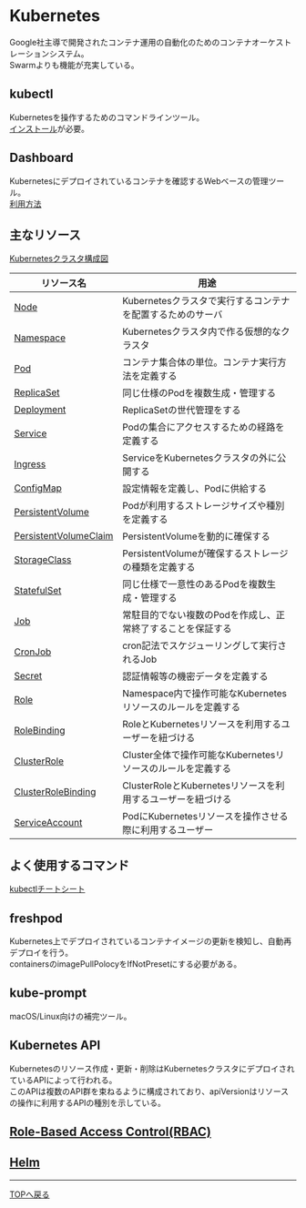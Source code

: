 # Kubernetes

Google社主導で開発されたコンテナ運用の自動化のためのコンテナオーケストレーションシステム。  
Swarmよりも機能が充実している。

## kubectl

Kubernetesを操作するためのコマンドラインツール。  
[インストール](https://kubernetes.io/ja/docs/tasks/tools/install-kubectl/)が必要。  

## Dashboard

Kubernetesにデプロイされているコンテナを確認するWebベースの管理ツール。  
[利用方法](https://kubernetes.io/ja/docs/tasks/access-application-cluster/web-ui-dashboard/#%E3%83%80%E3%83%83%E3%82%B7%E3%83%A5%E3%83%9C%E3%83%BC%E3%83%89ui%E3%81%AE%E3%83%87%E3%83%97%E3%83%AD%E3%82%A4)

## 主なリソース

[Kubernetesクラスタ構成図](Kubernetesクラスタの構成.drawio.svg)  

|  リソース名  |  用途  |
| ---- | ---- |
|  [Node](https://kubernetes.io/ja/docs/concepts/architecture/nodes/)  |  Kubernetesクラスタで実行するコンテナを配置するためのサーバ  |
|  [Namespace](https://kubernetes.io/ja/docs/concepts/overview/working-with-objects/namespaces/)  |  Kubernetesクラスタ内で作る仮想的なクラスタ  |
|  [Pod](https://kubernetes.io/ja/docs/concepts/workloads/pods/)  |  コンテナ集合体の単位。コンテナ実行方法を定義する  |
|  [ReplicaSet](https://kubernetes.io/ja/docs/concepts/workloads/controllers/replicaset/)  |  同じ仕様のPodを複数生成・管理する  |
|  [Deployment](https://kubernetes.io/ja/docs/concepts/workloads/controllers/deployment/)  |  ReplicaSetの世代管理をする  |
|  [Service](https://kubernetes.io/ja/docs/concepts/services-networking/service/)  |  Podの集合にアクセスするための経路を定義する  |
|  [Ingress](https://kubernetes.io/ja/docs/concepts/services-networking/ingress/)  |  ServiceをKubernetesクラスタの外に公開する  |
|  [ConfigMap](https://kubernetes.io/ja/docs/concepts/configuration/configmap/)  |  設定情報を定義し、Podに供給する  |
|  [PersistentVolume](https://kubernetes.io/ja/docs/concepts/storage/persistent-volumes/)  |  Podが利用するストレージサイズや種別を定義する  |
|  [PersistentVolumeClaim](https://kubernetes.io/ja/docs/concepts/storage/persistent-volumes/)  |  PersistentVolumeを動的に確保する  |
|  [StorageClass](https://kubernetes.io/docs/concepts/storage/storage-classes/)  |  PersistentVolumeが確保するストレージの種類を定義する  |
|  [StatefulSet](https://kubernetes.io/ja/docs/concepts/workloads/controllers/statefulset/)  |  同じ仕様で一意性のあるPodを複数生成・管理する  |
|  [Job](https://kubernetes.io/docs/concepts/workloads/controllers/job/)  |  常駐目的でない複数のPodを作成し、正常終了することを保証する  |
|  [CronJob](https://kubernetes.io/ja/docs/concepts/workloads/controllers/cron-jobs/)  |  cron記法でスケジューリングして実行されるJob  |
|  [Secret](https://kubernetes.io/ja/docs/concepts/configuration/secret/)  |  認証情報等の機密データを定義する  |
|  [Role](https://kubernetes.io/ja/docs/reference/access-authn-authz/rbac/)  |  Namespace内で操作可能なKubernetesリソースのルールを定義する  |
|  [RoleBinding](https://kubernetes.io/ja/docs/reference/access-authn-authz/rbac/)  |  RoleとKubernetesリソースを利用するユーザーを紐づける  |
|  [ClusterRole](https://kubernetes.io/ja/docs/reference/access-authn-authz/rbac/)  |  Cluster全体で操作可能なKubernetesリソースのルールを定義する  |
|  [ClusterRoleBinding](https://kubernetes.io/ja/docs/reference/access-authn-authz/rbac/)  |  ClusterRoleとKubernetesリソースを利用するユーザーを紐づける  |
|  [ServiceAccount](https://kubernetes.io/docs/tasks/configure-pod-container/configure-service-account/)  |  PodにKubernetesリソースを操作させる際に利用するユーザー  |

## よく使用するコマンド

[kubectlチートシート](https://kubernetes.io/ja/docs/reference/kubectl/cheatsheet/)

## freshpod

Kubernetes上でデプロイされているコンテナイメージの更新を検知し、自動再デプロイを行う。  
containersのimagePullPolocyをIfNotPresetにする必要がある。  

## kube-prompt

macOS/Linux向けの補完ツール。  

## Kubernetes API

Kubernetesのリソース作成・更新・削除はKubernetesクラスタにデプロイされているAPIによって行われる。  
このAPIは複数のAPI群を束ねるように構成されており、apiVersionはリソースの操作に利用するAPIの種別を示している。  

## [Role-Based Access Control(RBAC)](09.Role-Based%20Access%20Control(RBAC)/README.md)

## [Helm](10.Helm/README.md)

---
[TOPへ戻る](../README.md)
